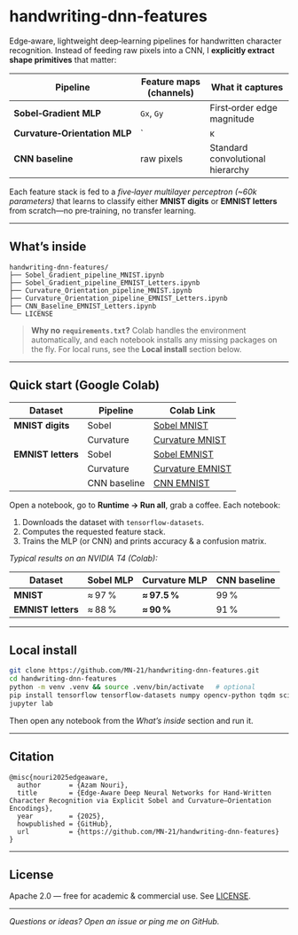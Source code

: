 # handwriting‑dnn‑features

Edge‑aware, lightweight deep‑learning pipelines for handwritten character recognition. Instead of feeding raw pixels into a CNN, I **explicitly extract shape primitives** that matter:

| Pipeline                      | Feature maps (channels)   | What it captures                         |
|------------------------------|----------------------------|------------------------------------------|
| **Sobel‑Gradient MLP**        | `Gx`, `Gy`                 | First‑order edge magnitude               |
| **Curvature‑Orientation MLP** | `|κ|`, `sign(κ)`, `θ`       | Second‑order bend + stroke direction     |
| **CNN baseline**              | raw pixels                 | Standard convolutional hierarchy         |

Each feature stack is fed to a *five‑layer multilayer perceptron (~60k parameters)* that learns to classify either **MNIST digits** or **EMNIST letters** from scratch—no pre‑training, no transfer learning.

---

## What’s inside

```text
handwriting-dnn-features/
├── Sobel_Gradient_pipeline_MNIST.ipynb
├── Sobel_Gradient_pipeline_EMNIST_Letters.ipynb
├── Curvature_Orientation_pipeline_MNIST.ipynb
├── Curvature_Orientation_pipeline_EMNIST_Letters.ipynb
├── CNN_Baseline_EMNIST_Letters.ipynb
└── LICENSE
```

> **Why no `requirements.txt`?** Colab handles the environment automatically, and each notebook installs any missing packages on the fly. For local runs, see the **Local install** section below.

---

## Quick start (Google Colab)

| Dataset            | Pipeline     | Colab Link |
|--------------------|--------------|------------|
| **MNIST digits**   | Sobel        | [Sobel MNIST](https://colab.research.google.com/github/MN-21/handwriting-dnn-features/blob/main/Sobel_Gradient_pipeline_MNIST.ipynb) |
|                    | Curvature    | [Curvature MNIST](https://colab.research.google.com/github/MN-21/handwriting-dnn-features/blob/main/Curvature_Orientation_pipeline_MNIST.ipynb) |
| **EMNIST letters** | Sobel        | [Sobel EMNIST](https://colab.research.google.com/github/MN-21/handwriting-dnn-features/blob/main/Sobel_Gradient_pipeline_EMNIST_Letters.ipynb) |
|                    | Curvature    | [Curvature EMNIST](https://colab.research.google.com/github/MN-21/handwriting-dnn-features/blob/main/Curvature_Orientation_pipeline_EMNIST_Letters.ipynb) |
|                    | CNN baseline | [CNN EMNIST](https://colab.research.google.com/github/MN-21/handwriting-dnn-features/blob/main/CNN_Baseline_EMNIST_Letters.ipynb) |

Open a notebook, go to **Runtime → Run all**, grab a coffee. Each notebook:

1. Downloads the dataset with `tensorflow-datasets`.
2. Computes the requested feature stack.
3. Trains the MLP (or CNN) and prints accuracy & a confusion matrix.

*Typical results on an NVIDIA T4 (Colab):*

| Dataset            | Sobel MLP | Curvature MLP | CNN baseline |
|--------------------|-----------|----------------|---------------|
| **MNIST**          | ≈ 97 %    | **≈ 97.5 %**   | 99 %          |
| **EMNIST letters** | ≈ 88 %    | **≈ 90 %**     | 91 %          |

---

## Local install

```bash
git clone https://github.com/MN-21/handwriting-dnn-features.git
cd handwriting-dnn-features
python -m venv .venv && source .venv/bin/activate   # optional
pip install tensorflow tensorflow-datasets numpy opencv-python tqdm scikit-learn matplotlib
jupyter lab
```

Then open any notebook from the *What’s inside* section and run it.

---

## Citation

```text
@misc{nouri2025edgeaware,
  author       = {Azam Nouri},
  title        = {Edge-Aware Deep Neural Networks for Hand-Written Character Recognition via Explicit Sobel and Curvature–Orientation Encodings},
  year         = {2025},
  howpublished = {GitHub},
  url          = {https://github.com/MN-21/handwriting-dnn-features}
}
```

---

## License

Apache 2.0 — free for academic & commercial use. See [LICENSE](LICENSE).

---

*Questions or ideas? Open an issue or ping me on GitHub.*
